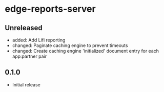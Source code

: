 # edge-reports-server

## Unreleased

- added: Add Lifi reporting
- changed: Paginate caching engine to prevent timeouts
- changed: Create caching engine 'initialized' document entry for each app:partner pair

## 0.1.0

- Initial release

